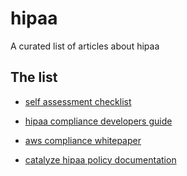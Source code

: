 # hipaa
 A curated list of articles about hipaa
 
## The list
 
* [self assessment checklist](https://catalyze.io/hipaa-self-assessment-checklist)

* [hipaa compliance developers guide](https://github.com/truevault/hipaa-compliance-developers-guide)
 
* [aws compliance whitepaper](https://d0.awsstatic.com/whitepapers/compliance/AWS_HIPAA_Compliance_Whitepaper.pdf)
 
* [catalyze hipaa policy documentation](https://github.com/catalyzeio/policies)
